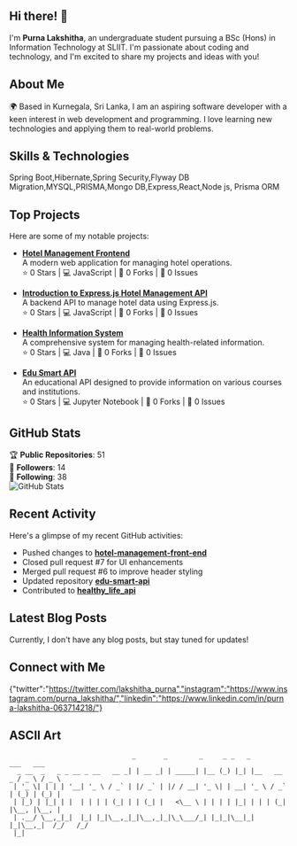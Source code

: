 ## Hi there! 👋

I'm **Purna Lakshitha**, an undergraduate student pursuing a BSc (Hons) in Information Technology at SLIIT. I'm passionate about coding and technology, and I'm excited to share my projects and ideas with you!

## About Me

🌍 Based in Kurnegala, Sri Lanka, I am an aspiring software developer with a keen interest in web development and programming. I love learning new technologies and applying them to real-world problems.

## Skills & Technologies

Spring Boot,Hibernate,Spring Security,Flyway DB Migration,MYSQL,PRISMA,Mongo DB,Express,React,Node js, Prisma ORM

## Top Projects

Here are some of my notable projects:

- [**Hotel Management Frontend**](https://github.com/purnalakshitha99/hotel-management-front-end)  
  A modern web application for managing hotel operations.  
  ⭐ 0 Stars | 💻 JavaScript | 🍴 0 Forks | 🚪 0 Issues  

- [**Introduction to Express.js Hotel Management API**](https://github.com/purnalakshitha99/introduction-to-express-js-hotel-management-api)  
  A backend API to manage hotel data using Express.js.  
  ⭐ 0 Stars | 💻 JavaScript | 🍴 0 Forks | 🚪 0 Issues  

- [**Health Information System**](https://github.com/purnalakshitha99/health_information_system)  
  A comprehensive system for managing health-related information.  
  ⭐ 0 Stars | 💻 Java | 🍴 0 Forks | 🚪 0 Issues  

- [**Edu Smart API**](https://github.com/purnalakshitha99/edu-smart-api)  
  An educational API designed to provide information on various courses and institutions.  
  ⭐ 0 Stars | 💻 Jupyter Notebook | 🍴 0 Forks | 🚪 0 Issues

## GitHub Stats

🏆 **Public Repositories**: 51  
👥 **Followers**: 14  
🔄 **Following**: 38  
![GitHub Stats](https://github-readme-stats.vercel.app/api?username=purnalakshitha99&show_icons=true&theme=radical)

## Recent Activity

Here's a glimpse of my recent GitHub activities:

- Pushed changes to [**hotel-management-front-end**](https://github.com/purnalakshitha99/hotel-management-front-end)
- Closed pull request #7 for UI enhancements
- Merged pull request #6 to improve header styling
- Updated repository [**edu-smart-api**](https://github.com/purnalakshitha99/edu-smart-api)
- Contributed to [**healthy_life_api**](https://github.com/purnalakshitha99/healthy_life_api)

## Latest Blog Posts

Currently, I don't have any blog posts, but stay tuned for updates!

## Connect with Me

{"twitter":"https://twitter.com/lakshitha_purna","instagram":"https://www.instagram.com/purna_lakshitha/","linkedin":"https://www.linkedin.com/in/purna-lakshitha-063714218/"}

## ASCII Art

```
                               _       _        _     _ _   _            ___   ___  
  _ __  _   _ _ __ _ __   __ _| | __ _| | _____| |__ (_) |_| |__   __ _ / _ \ / _ \ 
 | '_ \| | | | '__| '_ \ / _` | |/ _` | |/ / __| '_ \| | __| '_ \ / _` | (_) | (_) |
 | |_) | |_| | |  | | | | (_| | | (_| |   <\__ \ | | | | |_| | | | (_| |\__, |\__, |
 | .__/ \__,_|_|  |_| |_|\__,_|_|\__,_|_|\_\___/_| |_|_|\__|_| |_|\__,_|  /_/   /_/ 
 |_|                                                                                
```
